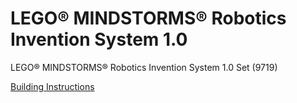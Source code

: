 # LEGO® MINDSTORMS® Robotics Invention System 1.0

LEGO® MINDSTORMS® Robotics Invention System 1.0 Set (9719)

[Building Instructions](https://www.lego.com/biassets/bi/4122118.pdf)
